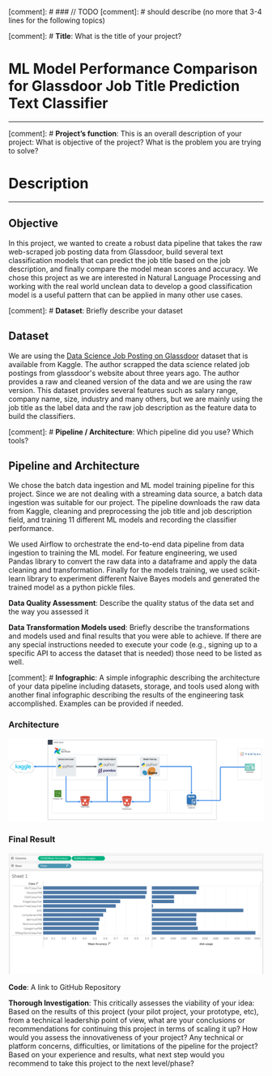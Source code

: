 [comment]: # ### // TODO
[comment]: # should describe (no more that 3-4 lines for the following topics)

[comment]: # **Title**: What is the title of your project?
# ML Model Performance Comparison for Glassdoor Job Title Prediction Text Classifier

---

[comment]: # **Project’s function**: This is an overall description of your project: What is objective of the project? What is the problem you are trying to solve?

# Description

---

## Objective

In this project, we wanted to create a robust data pipeline that takes the raw web-scraped job posting data from Glassdoor, build several text classification models that can predict the job title based on the job description, and finally compare the model mean scores and accuracy. We chose this project as we are interested in Natural Language Processing and working with the real world unclean data to develop a good classification model is a useful pattern that can be applied in many other use cases.

[comment]: # **Dataset**: Briefly describe your dataset

## Dataset

We are using the [Data Science Job Posting on Glassdoor](https://www.kaggle.com/datasets/rashikrahmanpritom/data-science-job-posting-on-glassdoor) dataset that is available from Kaggle. The author scrapped the data science related job postings from glassdoor's website about three years ago. The author provides a raw and cleaned version of the data and we are using the raw version. This dataset provides several features such as salary range, company name, size, industry and many others, but we are mainly using the job title as the label data and the raw job description as the feature data to build the classifiers. 

[comment]: # **Pipeline / Architecture**: Which pipeline did you use? Which tools?

## Pipeline and Architecture

We chose the batch data ingestion and ML model training pipeline for this project. Since we are not dealing with a streaming data source, a batch data ingestion was suitable for our project. The pipeline downloads the raw data from Kaggle, cleaning and preprocessing the job title and job description field, and training 11 different ML models and recording the classifier performance. 

We used Airflow to orchestrate the end-to-end data pipeline from data ingestion to training the ML model. For feature engineering, we used Pandas library to convert the raw data into a dataframe and apply the data cleaning and transformation. Finally for the models training, we used scikit-learn library to experiment different Naive Bayes models and generated the trained model as a python pickle files.

**Data Quality Assessment**: Describe the quality status of the data set and the way you assessed it

**Data Transformation Models used**: Briefly describe the transformations and models used and final results that you were able to achieve. If there are any special instructions needed to execute your code (e.g., signing up to a specific API to access the dataset that is needed) those need to be listed as well.

[comment]: # **Infographic**: A simple infographic describing the architecture of your data pipeline including datasets, storage, and tools used along with another final infographic describing the results of the engineering task accomplished. Examples can be provided if needed.

### Architecture
![Project Architecture](Project_Architecture.svg)


### Final Result
![Tableau Chart](final/tableau.screenshot.png)


**Code**: A link to GitHub Repository

**Thorough Investigation**: This critically assesses the viability of your idea: Based on the results of this project (your pilot project, your prototype, etc), from a technical leadership point of view, what are your conclusions or recommendations for continuing this project in terms of scaling it up? How would you assess the innovativeness of your project? Any technical or platform concerns, difficulties, or limitations of the pipeline for the project? Based on your experience and results, what next step would you recommend to take this project to the next level/phase?